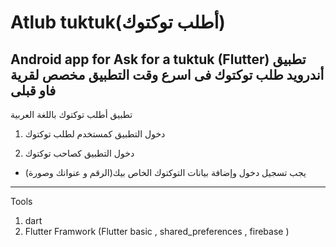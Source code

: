 # Atlub tuktuk(أطلب توكتوك)
Android app for Ask for a tuktuk (Flutter)
تطبيق أندرويد طلب توكتوك فى اسرع وقت
التطبيق مخصص لقرية فاو قبلى
------------------------------------------------
تطبيق أطلب توكتوك باللغة العربية 
1. دخول التطبيق كمستخدم لطلب توكتوك 

2. دخول التطبيق كصاحب توكتوك 
- يجب تسجيل دخول وإضافة بيانات التوكتوك الخاص بيك(الرقم و عنوانك وصورة)

-----
Tools
1. dart
2. Flutter Framwork (Flutter basic , shared_preferences , firebase )
